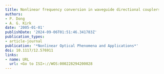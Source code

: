 ```yaml
---
title: Nonlinear frequency conversion in waveguide directional couplers
authors:
- P. Dong
- A. G. Kirk
date: '2005-01-01'
publishDate: '2024-09-06T01:51:46.341783Z'
publication_types:
- article-journal
publication: '*Nonlinear Optical Phenomena and Applications*'
doi: 10.1117/12.576911
links:
- name: URL
  url: <Go to ISI>://WOS:000228294200028
---
```

